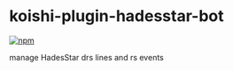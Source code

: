 # koishi-plugin-hadesstar-bot

[![npm](https://img.shields.io/npm/v/koishi-plugin-hadesstar-bot?style=flat-square)](https://www.npmjs.com/package/koishi-plugin-hadesstar-bot)

manage HadesStar drs lines and rs events
